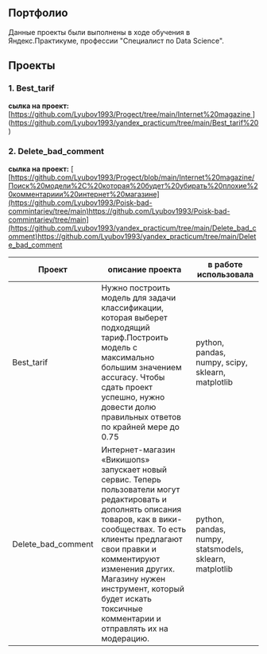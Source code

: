 ##  Портфолио  
Данные проекты были выполнены в ходе обучения в Яндекс.Практикуме, профессии  "Специалист по Data Science".

## Проекты 
### 1. Best_tarif 
**сылка на проект:** [[https://github.com/Lyubov1993/Progect/tree/main/Internet%20magazine  ](https://github.com/Lyubov1993/Best-tarif/tree/main) ](https://github.com/Lyubov1993/yandex_practicum/tree/main/Best_tarif%20) 
### 2.	Delete_bad_comment  
**сылка на проект:** [ [https://github.com/Lyubov1993/Progect/blob/main/Internet%20magazine/Поиск%20модели%2C%20которая%20будет%20убирать%20плохие%20комментариии%20интернет%20магазине](https://github.com/Lyubov1993/Poisk-bad-commintariev/tree/main)https://github.com/Lyubov1993/Poisk-bad-commintariev/tree/main](https://github.com/Lyubov1993/yandex_practicum/tree/main/Delete_bad_comment)https://github.com/Lyubov1993/yandex_practicum/tree/main/Delete_bad_comment
    
| Проект |описание проекта| в работе использовала|
|------------|-----------------|----------------------|
|Best_tarif|Нужно построить модель для задачи классификации, которая выберет подходящий тариф.Построить модель с максимально большим значением accuracy. Чтобы сдать проект успешно, нужно довести долю правильных ответов по крайней мере до 0.75|python, pandas, numpy, scipy, sklearn, matplotlib |
|Delete_bad_comment|Интернет-магазин «Викишопs» запускает новый сервис. Теперь пользователи могут редактировать и дополнять описания товаров, как в вики-сообществах. То есть клиенты предлагают свои правки и комментируют изменения других. Магазину нужен инструмент, который будет искать токсичные комментарии и отправлять их на модерацию.|python, pandas, numpy, statsmodels, sklearn, matplotlib |



